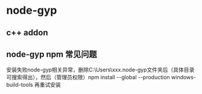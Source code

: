 # node-gyp

##  c++ addon

## node-gyp npm 常见问题

安装失败node-gyp相关异常，删除C:\Users\xxx.node-gyp文件夹后（具体目录可搜索得出），然后（管理员权限）npm install --global --production windows-build-tools 再重试安装

